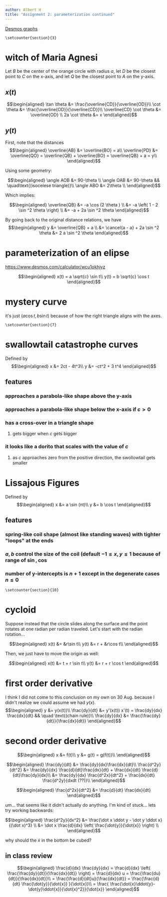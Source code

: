 ```yaml
---
author: Albert H
title: "Assignment 2: parameterization continued"
---
```


[Desmos graphs](https://www.desmos.com/calculator/hhb49omfkj)

```{=latex}
\setcounter{section}{3}
```
# witch of Maria Agnesi

Let $B$ be the center of the orange circle with radius $a$, let $D$ be
the closest point to $C$ on the x-axis, and let $Q$ be the closest point
to $A$ on the y-axis.

## $x(t)$

$$\begin{aligned}
    \tan \theta &= \frac{\overline{CD}}{\overline{OD}}\\
    \cot  \theta &= \frac{\overline{OD}}{\overline{CD}}\\
    \overline{CD} \cot  \theta &= \overline{OD} \\
    2a \cot  \theta &= x
   \end{aligned}$$

## $y(t)$

First, note that the distances $$\begin{aligned}
   \overline{AB} &= \overline{BO} = a\\
   \overline{PD} &= \overline{QO} = \overline{QB} + \overline{BO} = \overline{QB} + a = y\\
   \end{aligned}$$

Using some geometry:

$$\begin{aligned}
   \angle AOB &= 90-\theta \\
   \angle OAB &= 90-\theta && \quad\text{(isocelese triangle)}\\
   \angle ABO &= 2\theta \\
   \end{aligned}$$

Which implies:

$$\begin{aligned}
   \overline{QB} &= -a \cos  (2 \theta )  \\
   &= -a \left( 1 - 2 \sin ^2 \theta \right)  \\
   &= -a + 2a \sin  ^2 \theta 
   \end{aligned}$$

By going back to the original distance relations, we have
$$\begin{aligned}
   y &= \overline{QB} + a \\
   &= \cancel{a - a} + 2a \sin  ^2 \theta 
   &= 2 a \sin  ^2 \theta 
   \end{aligned}$$

# parameterization of an elipse

<https://www.desmos.com/calculator/wcu1okhjyz>

$$\begin{aligned}
  x(t) = a \sqrt{c} \sin  t\\
  y(t) = b \sqrt{c} \cos  t
  \end{aligned}$$

# mystery curve

it\'s just $(a \cos  t, b \sin  t)$ because of how the right triangle
aligns with the axes.

```{=latex}
\setcounter{section}{7}
```
# swallowtail catastrophe curves

Defined by $$\begin{aligned}
  x &= 2ct - 4t^3\\
  y &= -ct^2 + 3 t^4
  \end{aligned}$$

## features

### approaches a parabola-like shape above the y-axis

### approaches a parabola-like shape below the x-axis if $c > 0$

### has a cross-over in a triangle shape

1.  gets bigger when $c$ gets bigger

### it looks like a dorito that scales with the value of $c$

1.  as $c$ approaches zero from the positive direction, the swollowtail
    gets smaller

# Lissajous Figures

Defined by $$\begin{aligned}
  x &= a \sin (nt)\\
  y &= b \cos  t
  \end{aligned}$$

## features

### spring-like coil shape (almost like standing waves) with tighter \"loops\" at the ends

### $a, b$ control the size of the coil (default $-1 \le x, y \le 1$ because of range of $\sin, \cos$

### number of y-intercepts is $n+1$ except in the degenerate cases $n \le 0$

```{=latex}
\setcounter{section}{10}
```
# cycloid

Suppose instead that the circle slides along the surface and the point
rotates at one radian per radian traveled. Let\'s start with the radian
rotation...

$$\begin{aligned}
  x(t) &= &r\sin t\\
  y(t) &= r + &r\cos t\\
  \end{aligned}$$

Then, we just have to move the origin as well:

$$\begin{aligned}
  x(t) &= t + r \sin  t\\
  y(t) &= r + r \cos t
  \end{aligned}$$

# first order derivative

I think I did not come to this conclusion on my own on 30 Aug. because I
didn\'t realize we could assume we had $y(x)$. $$\begin{aligned}
  y &= y(x(t))\\
  \frac{dy}{dt} &= y'(x(t)) x'(t) = \frac{dy}{dx} \frac{dx}{dt} && \quad \text{(chain rule)}\\
  \frac{dy}{dx} &= \frac{\frac{dy}{dt}}{\frac{dx}{dt}}
  \end{aligned}$$

# second order derivative

$$\begin{aligned}
  x &= f(t)\\
  y &= g(t) = g(f(t))\\
  \end{aligned}$$

$$\begin{aligned}
  \frac{dy}{dt} &= \frac{dy}{dx}\frac{dx}{dt}\\
  \frac{d^2y}{dt^2} &= \frac{dy}{dx} \frac{d}{dt}\frac{dx}{dt} + \frac{dx}{dt} \frac{d}{dt}\frac{dy}{dx}\\
  &= \frac{dy}{dx} \frac{d^2x}{dt^2} + \frac{dx}{dt} \frac{d^2y}{dxdt (??)}\\
  \end{aligned}$$

$$\begin{aligned}
  \frac{d^2x}{dt^2} &= \frac{d}{dt} \frac{dx}{dt} 
  \end{aligned}$$

um... that seems like it didn\'t actually do anything. I\'m kind of
stuck... lets try working backwards:

$$\begin{aligned}
  \frac{d^2y}{dx^2} &= \frac{\dot x \ddot y - \dot y \ddot x}{(\dot x)^3} \\
  &= \dot x \frac{d}{dx} \left( \frac{\dot{y}}{\dot{x}} \right)  \\
  \end{aligned}$$

why should the $\dot x$ in the bottom be cubed?

## in class review

$$\begin{aligned}
   \frac{d}{dx} \frac{dy}{dx} = \frac{d}{dx} \left( \frac{\frac{dy}{dt}}{\frac{dx}{dt}} \right) = \frac{d}{dx} u = \frac{\frac{du}{dt}}{\frac{dx}{dt}}\\
   = \frac{\frac{d}{dt}u}{\frac{dx}{dt}} = \frac{\frac{d}{dt} \frac{\dot{y}}{\dot{x}} }{\dot{x}}\\
   = \frac{ \frac{\dot{x}\ddot{y}-\dot{y}\ddot{x}}{\dot{x}^2}}{\dot{x}}
   \end{aligned}$$
